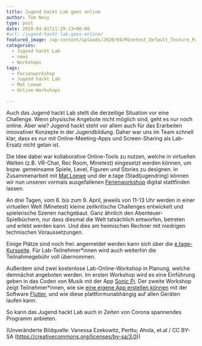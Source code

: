 ```yaml
---
title: Jugend hackt Lab goes online
author: Tom Novy
type: post
date: 2020-04-01T21:29:13+00:00
#url: /jugend-hackt-lab-goes-online/
featured_image: /wp-content/uploads/2020/04/Minetest_Default_Texture_Pack.png
categories:
  - Jugend hackt Lab
  - news
  - Workshops
tags:
  - Ferienworkshop
  - Jugend hackt Lab
  - Mat Loewe
  - Online-Workshops

---
```

Auch das Jugend hackt Lab stellt die derzeitige Situation vor eine Challenge. Wenn physische Angebote nicht möglich sind, geht es nur noch online. Aber wie? Jugend hackt steht vor allem auch für das Erarbeiten innovativer Konzepte in der Jugendbildung. Daher war uns im Team schnell klar, dass es nur mit Online-Meeting-Apps und Screen-Sharing als Lab-Ersatz nicht getan ist.

Die Idee dabei war kollaborative Online-Tools zu nutzen, welche in virtuellen Welten (z.B. VR-Chat, Rec Room, Minetest) eingesetzt werden können, um bspw. gemeinsame Spiele, Level, Figuren und Stories zu designen. In Zusammenarbeit mit [Mat Loewe][1] und der e.tage (Stadtjugendring) können wir nun unseren vormals ausgefallenen [Ferienworkshop][2] digital stattfinden lassen.

An drei Tagen, vom 6. bis zum 9. April, jeweils von 11-13 Uhr werden in einer virtuellen Welt (Minetest) kleine zeitkritische Challenges entwickelt und spielerische Szenen nachgebaut. Ganz ähnlich den Abenteuer-Spielbüchern, nur dass diesmal die Welt tatsächlich entworfen, betreten und erlebt werden kann. Und dies am heimischen Rechner mit niedrigen technischen Voraussetzungen.

Einige Plätze sind noch frei: angemeldet werden kann sich über die [e.tage-Kursseite][3]. Für Lab-Teilnehmer*innen wird auch weiterhin die Teilnahmegebühr voll übernommen.

Außerdem sind zwei kostenlose Lab-Online-Workshop in Planung, welche demnächst angeboten werden. Im ersten Workshop wird es eine Einführung geben in das Coden von Musik mit der App [Sonic Pi][4]. Der zweite Workshop zeigt Teilnehmer*innen, wie sie [eine eigene App erstellen können][5] mit der Software [Flutter][6], und wie diese plattformunabhängig auf allen Geräten laufen kann.

So kann das Jugend hackt Lab auch in Zeiten von Corona spannendes Programm anbieten.

(Unveränderte Bildquelle: Vanessa Ezekowitz, Perttu; Ahola, et.al / CC BY-SA (<https://creativecommons.org/licenses/by-sa/3.0>))


 [1]: https://twitter.com/sp4c31nv4d3r
 [2]: /spiel-mit-der-zeit-game-design-ferienworkshop-mit-mat-loewe/
 [3]: https://www.etage-ulm.de/kurse-ferienangebote/kursdetails/event/fuer-zuhause-spiel-mit-der-zeit/
 [4]: http://sonic-pi.net
 [5]: https://media.ccc.de/v/36c3-56-flutter-one-native-code-base-for-every-platform
 [6]: https://flutter.dev/?gclid=EAIaIQobChMI1qqE-pDI6AIVjeJ3Ch1aTwPrEAAYASAAEgKQ4_D_BwE&gclsrc=aw.ds
